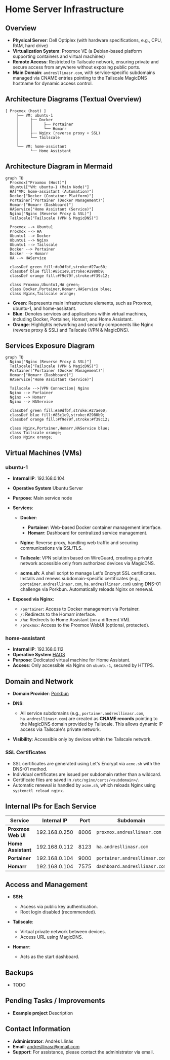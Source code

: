 # Home Server Infrastructure

## Overview

* **Physical Server**: Dell Optiplex (with hardware specifications, e.g., CPU, RAM, hard drive)
* **Virtualization System**: Proxmox VE (a Debian-based platform supporting containers and virtual machines)
* **Remote Access**: Restricted to Tailscale network, ensuring private and secure access from anywhere without exposing public ports.
* **Main Domain**: `andresllinasr.com`, with service-specific subdomains managed via CNAME entries pointing to the Tailscale MagicDNS hostname for dynamic access control.

## Architecture Diagrams (Textual Overview)

```plaintext
[ Proxmox (host) ]
     ├── VM: ubuntu-1
     │     ├── Docker
     │     │     ├── Portainer
     │     │     └── Homarr
     │     ├── Nginx (reverse proxy + SSL)
     │     └── Tailscale
     │
     └── VM: home-assistant
           └── Home Assistant
```

## Architecture Diagram in Mermaid

```mermaid
graph TD
  Proxmox["Proxmox (Host)"]
  Ubuntu1["VM: ubuntu-1 (Main Node)"]
  HA["VM: home-assistant (Automation)"]
  Docker["Docker (Container Platform)"]
  Portainer["Portainer (Docker Management)"]
  Homarr["Homarr (Dashboard)"]
  HAService["Home Assistant (Service)"]
  Nginx["Nginx (Reverse Proxy & SSL)"]
  Tailscale["Tailscale (VPN & MagicDNS)"]

  Proxmox --> Ubuntu1
  Proxmox --> HA
  Ubuntu1 --> Docker
  Ubuntu1 --> Nginx
  Ubuntu1 --> Tailscale
  Docker --> Portainer
  Docker --> Homarr
  HA --> HAService

  classDef green fill:#a9dfbf,stroke:#27ae60;
  classDef blue fill:#85c1e9,stroke:#2980b9;
  classDef orange fill:#f9e79f,stroke:#f39c12;

  class Proxmox,Ubuntu1,HA green;
  class Docker,Portainer,Homarr,HAService blue;
  class Nginx,Tailscale orange;
```

* **Green**: Represents main infrastructure elements, such as Proxmox, ubuntu-1, and home-assistant.
* **Blue**: Denotes services and applications within virtual machines, including Docker, Portainer, Homarr, and Home Assistant.
* **Orange**: Highlights networking and security components like Nginx (reverse proxy & SSL) and Tailscale (VPN & MagicDNS).

## Services Exposure Diagram

```mermaid
graph TD
  Nginx["Nginx (Reverse Proxy & SSL)"]
  Tailscale["Tailscale (VPN & MagicDNS)"]
  Portainer["Portainer (Docker Management)"]
  Homarr["Homarr (Dashboard)"]
  HAService["Home Assistant (Service)"]

  Tailscale -->|VPN Connection| Nginx
  Nginx --> Portainer
  Nginx --> Homarr
  Nginx --> HAService

  classDef green fill:#a9dfbf,stroke:#27ae60;
  classDef blue fill:#85c1e9,stroke:#2980b9;
  classDef orange fill:#f9e79f,stroke:#f39c12;

  class Nginx,Portainer,Homarr,HAService blue;
  class Tailscale orange;
  class Nginx orange;
```

## Virtual Machines (VMs)

### ubuntu-1

* **Internal IP**: 192.168.0.104
* **Operative System** Ubuntu Server
* **Purpose**: Main service node
* **Services**:

  * **Docker**:

    * **Portainer**: Web-based Docker container management interface.
    * **Homarr**: Dashboard for centralized service management.
  * **Nginx**: Reverse proxy, handling web traffic and securing communications via SSL/TLS.
  * **Tailscale**: VPN solution based on WireGuard, creating a private network accessible only from authorized devices via MagicDNS.
  * **acme.sh**: A shell script to manage Let's Encrypt SSL certificates. Installs and renews subdomain-specific certificates (e.g., `portainer.andresllinasr.com`, `ha.andresllinasr.com`) using DNS-01 challenge via Porkbun. Automatically reloads Nginx on renewal.
* **Exposed via Nginx**:

  * `/portainer`: Access to Docker management via Portainer.
  * `/`: Redirects to the Homarr interface.
  * `/ha`: Redirects to Home Assistant (on a different VM).
  * `/proxmox`: Access to the Proxmox WebUI (optional, protected).

### home-assistant

* **Internal IP**: 192.168.0.112
* **Operative System** [HAOS](https://developers.home-assistant.io/docs/operating-system/)
* **Purpose**: Dedicated virtual machine for Home Assistant.
* **Access**: Only accessible via Nginx on `ubuntu-1`, secured by HTTPS.

## Domain and Network

* **Domain Provider**: [Porkbun](https://porkbun.com/)
* **DNS**:

  * All service subdomains (e.g., `portainer.andresllinasr.com`, `ha.andresllinasr.com`) are created as **CNAME records** pointing to the MagicDNS domain provided by Tailscale. This allows dynamic IP access via Tailscale's private network.
* **Visibility**: Accessible only by devices within the Tailscale network.

### SSL Certificates

* SSL certificates are generated using Let's Encrypt via `acme.sh` with the DNS-01 method.
* Individual certificates are issued per subdomain rather than a wildcard.
* Certificate files are saved in `/etc/nginx/certs/<subdomain>/`.
* Automatic renewal is handled by `acme.sh`, which reloads Nginx using `systemctl reload nginx`.

## Internal IPs for Each Service

| **Service**        | **Internal IP** | **Port** | **Subdomain**                 |
| ------------------ | --------------- | -------- | ----------------------------- |
| **Proxmox Web UI** | 192.168.0.250   | 8006     | `proxmox.andresllinasr.com`   |
| **Home Assistant** | 192.168.0.112   | 8123     | `ha.andresllinasr.com`        |
| **Portainer**      | 192.168.0.104   | 9000     | `portainer.andresllinasr.com` |
| **Homarr**         | 192.168.0.104   | 7575     | `dashboard.andresllinasr.com` |

## Access and Management

* **SSH**:

  * Access via public key authentication.
  * Root login disabled (recommended).
* **Tailscale**:

  * Virtual private network between devices.
  * Access URL using MagicDNS.
* **Homarr**:

  * Acts as the start dashboard.

## Backups

* TODO

## Pending Tasks / Improvements

* **Example project** Description

## Contact Information

* **Administrator**: Andrés Llinás
* **Email**: [andresllinasr@gmail.com](mailto:andresllinasr@gmail.com)
* **Support**: For assistance, please contact the administrator via email.
